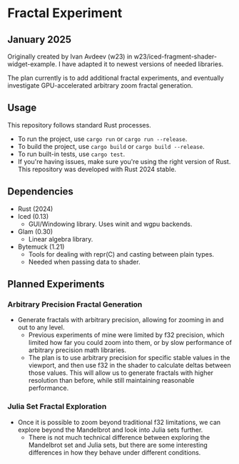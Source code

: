 # Fractal Experiment

## January 2025

Originally created by Ivan Avdeev (w23) in w23/iced-fragment-shader-widget-example.
I have adapted it to newest versions of needed libraries.

The plan currently is to add additional fractal experiments, and eventually investigate GPU-accelerated arbitrary zoom fractal generation.

## Usage

This repository follows standard Rust processes.

- To run the project, use `cargo run` or `cargo run --release`.
- To build the project, use `cargo build` or `cargo build --release`.
- To run built-in tests, use `cargo test`.
- If you're having issues, make sure you're using the right version of Rust. This repository was developed with Rust 2024 stable.

## Dependencies

- Rust (2024)
- Iced (0.13)
  - GUI/Windowing library. Uses winit and wgpu backends.
- Glam (0.30)
  - Linear algebra library.
- Bytemuck (1.21)
  - Tools for dealing with repr(C) and casting between plain types.
  - Needed when passing data to shader.

## Planned Experiments

### Arbitrary Precision Fractal Generation

- Generate fractals with arbitrary precision, allowing for zooming in and out to any level.
  - Previous experiments of mine were limited by f32 precision, which limited how far you could zoom into them, or by slow performance of arbitrary precision math libraries.
  - The plan is to use arbitrary precision for specific stable values in the viewport, and then use f32 in the shader to calculate deltas between those values. This will allow us to generate fractals with higher resolution than before, while still maintaining reasonable performance.

### Julia Set Fractal Exploration

- Once it is possible to zoom beyond traditional f32 limitations, we can explore beyond the Mandelbrot and look into Julia sets further.
  - There is not much technical difference between exploring the Mandelbrot set and Julia sets, but there are some interesting differences in how they behave under different conditions.

